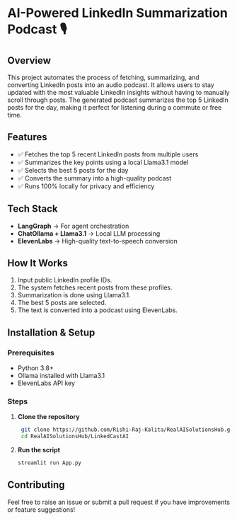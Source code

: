 # AI-Powered LinkedIn Summarization Podcast 🎙️

## Overview
This project automates the process of fetching, summarizing, and converting LinkedIn posts into an audio podcast. It allows users to stay updated with the most valuable LinkedIn insights without having to manually scroll through posts. The generated podcast summarizes the top 5 LinkedIn posts for the day, making it perfect for listening during a commute or free time.

## Features
- ✅ Fetches the top 5 recent LinkedIn posts from multiple users
- ✅ Summarizes the key points using a local Llama3.1 model
- ✅ Selects the best 5 posts for the day
- ✅ Converts the summary into a high-quality podcast
- ✅ Runs 100% locally for privacy and efficiency

## Tech Stack
- **LangGraph** → For agent orchestration
- **ChatOllama + Llama3.1** → Local LLM processing
- **ElevenLabs** → High-quality text-to-speech conversion

## How It Works
1. Input public LinkedIn profile IDs.
2. The system fetches recent posts from these profiles.
3. Summarization is done using Llama3.1.
4. The best 5 posts are selected.
5. The text is converted into a podcast using ElevenLabs.

## Installation & Setup
### Prerequisites
- Python 3.8+
- Ollama installed with Llama3.1
- ElevenLabs API key

### Steps
1. **Clone the repository**
   ```bash
    git clone https://github.com/Rishi-Raj-Kalita/RealAISolutionsHub.git
    cd RealAISolutionsHub/LinkedCastAI
   ```

2. **Run the script**
   ```bash
   streamlit run App.py
   ```

## Contributing
Feel free to raise an issue or submit a pull request if you have improvements or feature suggestions!